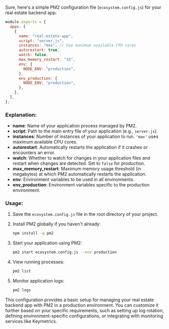 Sure, here's a simple PM2 configuration file (`ecosystem.config.js`) for your real estate backend app:

```javascript
module.exports = {
  apps: [
    {
      name: "real-estate-app",
      script: "server.js",
      instances: "max", // Use maximum available CPU cores
      autorestart: true,
      watch: false,
      max_memory_restart: "1G",
      env: {
        NODE_ENV: "production",
      },
      env_production: {
        NODE_ENV: "production",
      },
    },
  ],
};
```

### Explanation:

- **name**: Name of your application process managed by PM2.
- **script**: Path to the main entry file of your application (e.g., `server.js`).
- **instances**: Number of instances of your application to run. `'max'` uses maximum available CPU cores.
- **autorestart**: Automatically restarts the application if it crashes or encounters an error.
- **watch**: Whether to watch for changes in your application files and restart when changes are detected. Set to `false` for production.
- **max_memory_restart**: Maximum memory usage threshold (in megabytes) at which PM2 automatically restarts the application.
- **env**: Environment variables to be used in all environments.
- **env_production**: Environment variables specific to the production environment.

### Usage:

1. Save the `ecosystem.config.js` file in the root directory of your project.
2. Install PM2 globally if you haven't already:

   ```bash
   npm install -g pm2
   ```

3. Start your application using PM2:

   ```bash
   pm2 start ecosystem.config.js --env production
   ```

4. View running processes:

   ```bash
   pm2 list
   ```

5. Monitor application logs:

   ```bash
   pm2 logs
   ```

This configuration provides a basic setup for managing your real estate backend app with PM2 in a production environment. You can customize it further based on your specific requirements, such as setting up log rotation, defining environment-specific configurations, or integrating with monitoring services like Keymetrics.
